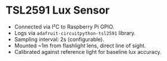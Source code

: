 # TSL2591 Lux Sensor

- Connected via I²C to Raspberry Pi GPIO.  
- Logs via `adafruit-circuitpython-tsl2591` library.  
- Sampling interval: 2s (configurable).  
- Mounted ~1m from flashlight lens, direct line of sight.  
- Calibrated against reference light for baseline lux accuracy.  
